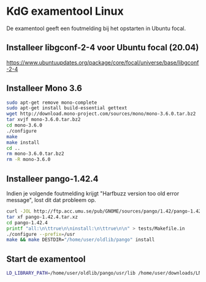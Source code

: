 # KdG examentool Linux
De examentool geeft een foutmelding bij het opstarten in Ubuntu focal. 


## Installeer libgconf-2-4 voor Ubuntu focal (20.04)
https://www.ubuntuupdates.org/package/core/focal/universe/base/libgconf-2-4


## Installeer Mono 3.6
```bash
sudo apt-get remove mono-complete
sudo apt-get install build-essential gettext
wget http://download.mono-project.com/sources/mono/mono-3.6.0.tar.bz2
tar xvjf mono-3.6.0.tar.bz2
cd mono-3.6.0
./configure
make
make install
cd ..
rm mono-3.6.0.tar.bz2
rm -R mono-3.6.0
```


## Installeer pango-1.42.4
Indien je volgende foutmelding krijgt "Harfbuzz version too old error message", lost dit dat probleem op.

```bash
curl -JOL http://ftp.acc.umu.se/pub/GNOME/sources/pango/1.42/pango-1.42.4.tar.xz
tar xf pango-1.42.4.tar.xz
cd pango-1.42.4
printf "all:\n\ttrue\n\ninstall:\n\ttrue\n\n" > tests/Makefile.in
./configure --prefix=/usr
make && make DESTDIR="/home/user/oldlib/pango" install
```


## Start de examentool
```bash
LD_LIBRARY_PATH=/home/user/oldlib/pango/usr/lib /home/user/downloads/LNX-v4-alpha-P2.2017-18/kdg-xtl
```
